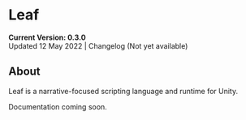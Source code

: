 # Leaf

**Current Version: 0.3.0**  
Updated 12 May 2022 | Changelog (Not yet available)

## About
Leaf is a narrative-focused scripting language and runtime for Unity.

Documentation coming soon.